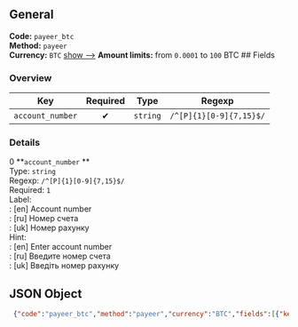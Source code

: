 ## General 
**Code:** `payeer_btc`  
**Method:** `payeer`  
**Currency:** `BTC` [show -->]() 
**Amount limits:** from `0.0001`  to `100`  BTC ## Fields 
### Overview 
|Key|Required|Type|Regexp| 
|:---:|:---:|:---:|:---:| 
|`account_number` |✔ |`string` |`/^[P]{1}[0-9]{7,15}$/` | 
 
### Details 
0 **`account_number` **  
Type: `string`  
Regexp: `/^[P]{1}[0-9]{7,15}$/`  
Required: `1`  
Label:  
: [en] Account number  
: [ru] Номер счета  
: [uk] Номер рахунку  
Hint:  
: [en] Enter account number  
: [ru] Введите номер счета  
: [uk] Введіть номер рахунку  
## JSON Object 
```json
 {"code":"payeer_btc","method":"payeer","currency":"BTC","fields":[{"key":"account_number","type":"string","label":{"en":"Account number","ru":"\u041d\u043e\u043c\u0435\u0440 \u0441\u0447\u0435\u0442\u0430","uk":"\u041d\u043e\u043c\u0435\u0440 \u0440\u0430\u0445\u0443\u043d\u043a\u0443"},"hint":{"en":"Enter account number","ru":"\u0412\u0432\u0435\u0434\u0438\u0442\u0435 \u043d\u043e\u043c\u0435\u0440 \u0441\u0447\u0435\u0442\u0430","uk":"\u0412\u0432\u0435\u0434\u0456\u0442\u044c \u043d\u043e\u043c\u0435\u0440 \u0440\u0430\u0445\u0443\u043d\u043a\u0443"},"regexp":"\/^[P]{1}[0-9]{7,15}$\/","required":true,"position":1}],"amount_min":0.0001,"amount_max":100}```  
